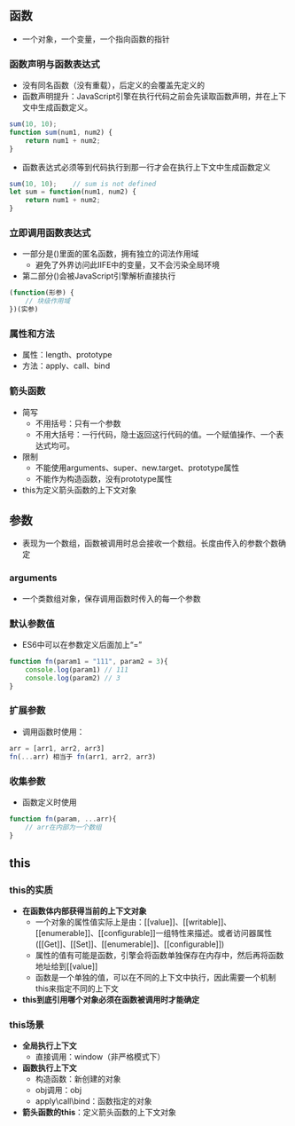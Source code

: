## 函数
- 一个对象，一个变量，一个指向函数的指针
### 函数声明与函数表达式
- 没有同名函数（没有重载），后定义的会覆盖先定义的
- 函数声明提升：JavaScript引擎在执行代码之前会先读取函数声明，并在上下文中生成函数定义。
```javascript
sum(10, 10);
function sum(num1, num2) {
    return num1 + num2;
}
```
- 函数表达式必须等到代码执行到那一行才会在执行上下文中生成函数定义
```javascript
sum(10, 10);    // sum is not defined
let sum = function(num1, num2) {
    return num1 + num2;
}
```
### 立即调用函数表达式
- 一部分是()里面的匿名函数，拥有独立的词法作用域
  - 避免了外界访问此IIFE中的变量，又不会污染全局环境
- 第二部分()会被JavaScript引擎解析直接执行
```javascript
(function(形参) {
    // 块级作用域
})(实参)
```
### 属性和方法
- 属性：length、prototype
- 方法：apply、call、bind
### 箭头函数
- 简写
  - 不用括号：只有一个参数
  - 不用大括号：一行代码，隐士返回这行代码的值。一个赋值操作、一个表达式均可。
- 限制
  - 不能使用arguments、super、new.target、prototype属性
  - 不能作为构造函数，没有prototype属性
- this为定义箭头函数的上下文对象
## 参数
- 表现为一个数组，函数被调用时总会接收一个数组。长度由传入的参数个数确定
### arguments
- 一个类数组对象，保存调用函数时传入的每一个参数
### 默认参数值
- ES6中可以在参数定义后面加上“=”
```JavaScript
function fn(param1 = "111", param2 = 3){
    console.log(param1) // 111
    console.log(param2) // 3
}
```
### 扩展参数
- 调用函数时使用：
```javascript
arr = [arr1, arr2, arr3]
fn(...arr) 相当于 fn(arr1, arr2, arr3)
```
### 收集参数
- 函数定义时使用
```javascript
function fn(param, ...arr){
    // arr在内部为一个数组
}
```
## this
### this的实质
- **在函数体内部获得当前的上下文对象**
  - 一个对象的属性值实际上是由：[[value]]、[[writable]]、[[enumerable]]、[[configurable]]一组特性来描述。或者访问器属性([[Get]]、[[Set]]、[[enumerable]]、[[configurable]])
  - 属性的值有可能是函数，引擎会将函数单独保存在内存中，然后再将函数地址给到[[value]]
  - 函数是一个单独的值，可以在不同的上下文中执行，因此需要一个机制this来指定不同的上下文
- **this到底引用哪个对象必须在函数被调用时才能确定**
### this场景
- **全局执行上下文**
  - 直接调用：window（非严格模式下）
- **函数执行上下文**
  - 构造函数：新创建的对象
  - obj调用：obj
  - apply\call\bind：函数指定的对象
- **箭头函数的this**：定义箭头函数的上下文对象
